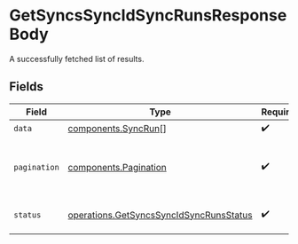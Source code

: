 # GetSyncsSyncIdSyncRunsResponseBody

A successfully fetched list of results.


## Fields

| Field                                                                                              | Type                                                                                               | Required                                                                                           | Description                                                                                        | Example                                                                                            |
| -------------------------------------------------------------------------------------------------- | -------------------------------------------------------------------------------------------------- | -------------------------------------------------------------------------------------------------- | -------------------------------------------------------------------------------------------------- | -------------------------------------------------------------------------------------------------- |
| `data`                                                                                             | [components.SyncRun](../../models/shared/syncrun.md)[]                                             | :heavy_check_mark:                                                                                 | N/A                                                                                                |                                                                                                    |
| `pagination`                                                                                       | [components.Pagination](../../models/shared/pagination.md)                                         | :heavy_check_mark:                                                                                 | An object to help you navigate the list of results.                                                |                                                                                                    |
| `status`                                                                                           | [operations.GetSyncsSyncIdSyncRunsStatus](../../models/operations/getsyncssyncidsyncrunsstatus.md) | :heavy_check_mark:                                                                                 | The outcome of the request                                                                         | success                                                                                            |